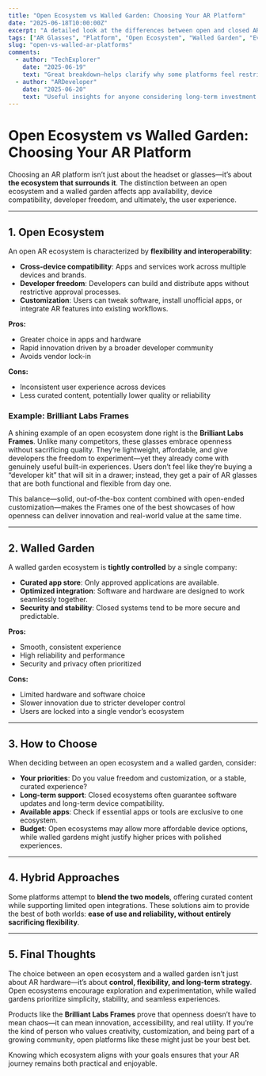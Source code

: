```yaml
---
title: "Open Ecosystem vs Walled Garden: Choosing Your AR Platform"
date: "2025-06-18T10:00:00Z"
excerpt: "A detailed look at the differences between open and closed AR platforms, helping you choose the right ecosystem for your needs."
tags: ["AR Glasses", "Platform", "Open Ecosystem", "Walled Garden", "Evergreen"]
slug: "open-vs-walled-ar-platforms"
comments:
  - author: "TechExplorer"
    date: "2025-06-19"
    text: "Great breakdown—helps clarify why some platforms feel restrictive while others feel more flexible."
  - author: "ARDeveloper"
    date: "2025-06-20"
    text: "Useful insights for anyone considering long-term investment in AR hardware and software."
---
```


# Open Ecosystem vs Walled Garden: Choosing Your AR Platform

Choosing an AR platform isn’t just about the headset or glasses—it’s about **the ecosystem that surrounds it**. The distinction between an open ecosystem and a walled garden affects app availability, device compatibility, developer freedom, and ultimately, the user experience.

---

## 1. Open Ecosystem

An open AR ecosystem is characterized by **flexibility and interoperability**:

- **Cross-device compatibility**: Apps and services work across multiple devices and brands.  
- **Developer freedom**: Developers can build and distribute apps without restrictive approval processes.  
- **Customization**: Users can tweak software, install unofficial apps, or integrate AR features into existing workflows.  

**Pros:**  
- Greater choice in apps and hardware  
- Rapid innovation driven by a broader developer community  
- Avoids vendor lock-in  

**Cons:**  
- Inconsistent user experience across devices  
- Less curated content, potentially lower quality or reliability  

### Example: Brilliant Labs Frames  
A shining example of an open ecosystem done right is the **Brilliant Labs Frames**. Unlike many competitors, these glasses embrace openness without sacrificing quality. They’re lightweight, affordable, and give developers the freedom to experiment—yet they already come with genuinely useful built-in experiences. Users don’t feel like they’re buying a “developer kit” that will sit in a drawer; instead, they get a pair of AR glasses that are both functional and flexible from day one.  

This balance—solid, out-of-the-box content combined with open-ended customization—makes the Frames one of the best showcases of how openness can deliver innovation and real-world value at the same time.  

---

## 2. Walled Garden

A walled garden ecosystem is **tightly controlled** by a single company:

- **Curated app store**: Only approved applications are available.  
- **Optimized integration**: Software and hardware are designed to work seamlessly together.  
- **Security and stability**: Closed systems tend to be more secure and predictable.  

**Pros:**  
- Smooth, consistent experience  
- High reliability and performance  
- Security and privacy often prioritized  

**Cons:**  
- Limited hardware and software choice  
- Slower innovation due to stricter developer control  
- Users are locked into a single vendor’s ecosystem  

---

## 3. How to Choose

When deciding between an open ecosystem and a walled garden, consider:

- **Your priorities**: Do you value freedom and customization, or a stable, curated experience?  
- **Long-term support**: Closed ecosystems often guarantee software updates and long-term device compatibility.  
- **Available apps**: Check if essential apps or tools are exclusive to one ecosystem.  
- **Budget**: Open ecosystems may allow more affordable device options, while walled gardens might justify higher prices with polished experiences.  

---

## 4. Hybrid Approaches

Some platforms attempt to **blend the two models**, offering curated content while supporting limited open integrations. These solutions aim to provide the best of both worlds: **ease of use and reliability, without entirely sacrificing flexibility**.

---

## 5. Final Thoughts

The choice between an open ecosystem and a walled garden isn’t just about AR hardware—it’s about **control, flexibility, and long-term strategy**. Open ecosystems encourage exploration and experimentation, while walled gardens prioritize simplicity, stability, and seamless experiences.  

Products like the **Brilliant Labs Frames** prove that openness doesn’t have to mean chaos—it can mean innovation, accessibility, and real utility. If you’re the kind of person who values creativity, customization, and being part of a growing community, open platforms like these might just be your best bet.  

Knowing which ecosystem aligns with your goals ensures that your AR journey remains both practical and enjoyable.
